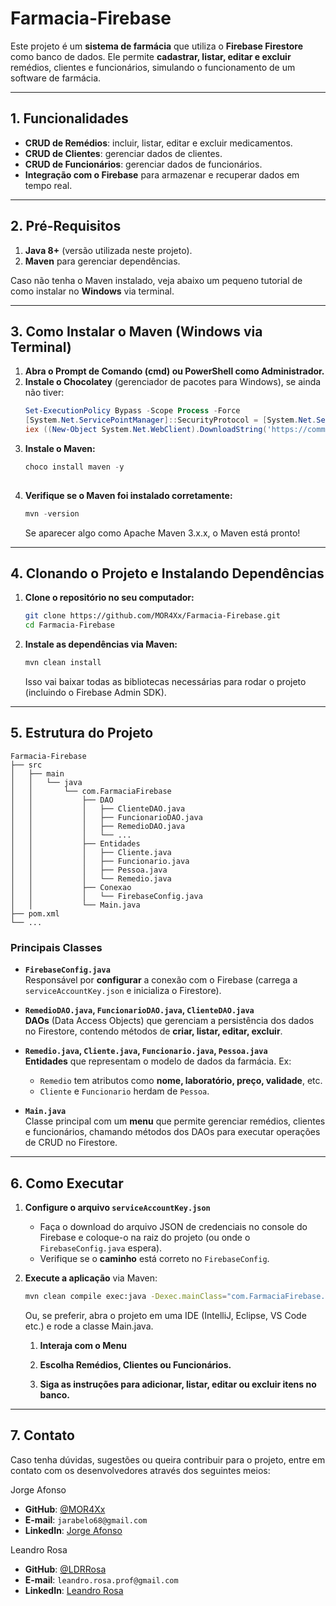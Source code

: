 # Farmacia-Firebase

Este projeto é um **sistema de farmácia** que utiliza o **Firebase Firestore** como banco de dados. Ele permite **cadastrar, listar, editar e excluir** remédios, clientes e funcionários, simulando o funcionamento de um software de farmácia.

---

## 1. Funcionalidades

- **CRUD de Remédios**: incluir, listar, editar e excluir medicamentos.
- **CRUD de Clientes**: gerenciar dados de clientes.
- **CRUD de Funcionários**: gerenciar dados de funcionários.
- **Integração com o Firebase** para armazenar e recuperar dados em tempo real.

---

## 2. Pré-Requisitos

1. **Java 8+** (versão utilizada neste projeto).
2. **Maven** para gerenciar dependências.

Caso não tenha o Maven instalado, veja abaixo um pequeno tutorial de como instalar no **Windows** via terminal.

---

## 3. Como Instalar o Maven (Windows via Terminal)

1. **Abra o Prompt de Comando (cmd) ou PowerShell como Administrador.**  
2. **Instale o Chocolatey** (gerenciador de pacotes para Windows), se ainda não tiver:
    ```powershell
    Set-ExecutionPolicy Bypass -Scope Process -Force
    [System.Net.ServicePointManager]::SecurityProtocol = [System.Net.ServicePointManager]::SecurityProtocol -bor 3072
    iex ((New-Object System.Net.WebClient).DownloadString('https://community.chocolatey.org/install.ps1'))
   
3. **Instale o Maven:**
    ```powershell
    choco install maven -y
  
4. **Verifique se o Maven foi instalado corretamente:**
     ```powershell
     mvn -version
     ```
     Se aparecer algo como Apache Maven 3.x.x, o Maven está pronto!

---

## 4. Clonando o Projeto e Instalando Dependências
 1. **Clone o repositório no seu computador:**
      ```bash
      git clone https://github.com/MOR4Xx/Farmacia-Firebase.git
      cd Farmacia-Firebase
 
 2. **Instale as dependências via Maven:**
      ```bash
      mvn clean install
      ```
      Isso vai baixar todas as bibliotecas necessárias para rodar o projeto (incluindo o Firebase Admin SDK).

---

## 5. Estrutura do Projeto
```terminal
Farmacia-Firebase
├── src
│   ├── main
│   │   └── java
│   │       └── com.FarmaciaFirebase
│   │           ├── DAO
│   │           │   ├── ClienteDAO.java
│   │           │   ├── FuncionarioDAO.java
│   │           │   ├── RemedioDAO.java
│   │           │   └── ...
│   │           ├── Entidades
│   │           │   ├── Cliente.java
│   │           │   ├── Funcionario.java
│   │           │   ├── Pessoa.java
│   │           │   └── Remedio.java
│   │           ├── Conexao
│   │           │   └── FirebaseConfig.java
│   │           └── Main.java
├── pom.xml
└── ...
```

### Principais Classes

- **`FirebaseConfig.java`**  
  Responsável por **configurar** a conexão com o Firebase (carrega a `serviceAccountKey.json` e inicializa o Firestore).

- **`RemedioDAO.java`, `FuncionarioDAO.java`, `ClienteDAO.java`**  
  **DAOs** (Data Access Objects) que gerenciam a persistência dos dados no Firestore, contendo métodos de **criar, listar, editar, excluir**.

- **`Remedio.java`, `Cliente.java`, `Funcionario.java`, `Pessoa.java`**  
  **Entidades** que representam o modelo de dados da farmácia. Ex:  
  - `Remedio` tem atributos como **nome, laboratório, preço, validade**, etc.  
  - `Cliente` e `Funcionario` herdam de `Pessoa`.

- **`Main.java`**  
  Classe principal com um **menu** que permite gerenciar remédios, clientes e funcionários, chamando métodos dos DAOs para executar operações de CRUD no Firestore.

---

## 6. Como Executar

1. **Configure o arquivo `serviceAccountKey.json`**  
   - Faça o download do arquivo JSON de credenciais no console do Firebase e coloque-o na raiz do projeto (ou onde o `FirebaseConfig.java` espera).  
   - Verifique se o **caminho** está correto no `FirebaseConfig`.

2. **Execute a aplicação** via Maven:
   ```bash
   mvn clean compile exec:java -Dexec.mainClass="com.FarmaciaFirebase.Main"
   ```
   Ou, se preferir, abra o projeto em uma IDE (IntelliJ, Eclipse, VS Code etc.) e rode a classe Main.java.

   1. **Interaja com o Menu**

   2. **Escolha Remédios, Clientes ou Funcionários.**

   3. **Siga as instruções para adicionar, listar, editar ou excluir itens no banco.**
  
---

## 7. Contato

Caso tenha dúvidas, sugestões ou queira contribuir para o projeto, entre em contato com os desenvolvedores através dos seguintes meios:

Jorge Afonso
- **GitHub**: [@MOR4Xx](https://github.com/MOR4Xx)
- **E-mail**: `jarabelo68@gmail.com`
- **LinkedIn**: [Jorge Afonso](https://www.linkedin.com/in/jorge-afonso-rabelo-de-araujo-598088239/)
      
Leandro Rosa
- **GitHub**: [@LDRRosa](https://github.com/LDRRosa)
- **E-mail**: `leandro.rosa.prof@gmail.com`
- **LinkedIn**: [Leandro Rosa](https://www.linkedin.com/in/leandro-rosa-da-silva-684809276/)
